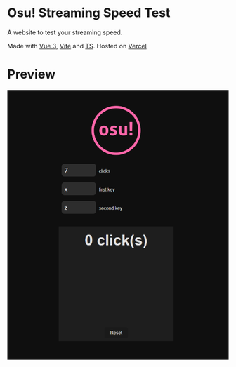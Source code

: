 # Osu! Streaming Speed Test

A website to test your streaming speed.

Made with [Vue 3](https://vuejs.org/), [Vite](https://vitejs.dev/) and [TS](https://www.typescriptlang.org/).
Hosted on [Vercel](https://osu-speed-test.vercel.app/)

# Preview
![preview](./src/assets/preview.png)